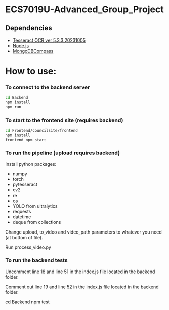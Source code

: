 # ECS7019U-Advanced_Group_Project
## Dependencies
- [Tesseract OCR ver 5.3.3.20231005](https://github.com/UB-Mannheim/tesseract/wiki)
- [Node.js](https://nodejs.org/en/download)
- [MongoDBCompass](https://www.mongodb.com/try/download/compass)

# How to use:
### To connect to the backend server
```bash
cd Backend 
npm install
npm run
```
### To start to the frontend site (requires backend)
```bash
cd Frontend/councilsite/frontend 
npm install
frontend npm start
```

### To run the pipeline (upload requires backend)
Install python packages:
- numpy
- torch
- pytesseract
- cv2
- re
- os
- YOLO from ultralytics
- requests
- datetime
- deque from collections

Change upload, to_video and video_path parameters to whatever you need (at bottom of file).

Run process_video.py

### To run the backend tests
Uncomment line 18 and line 51 in the index.js file located in the backend folder.

Comment out line 19 and line 52 in the index.js file located in the backend folder.

cd Backend npm test 